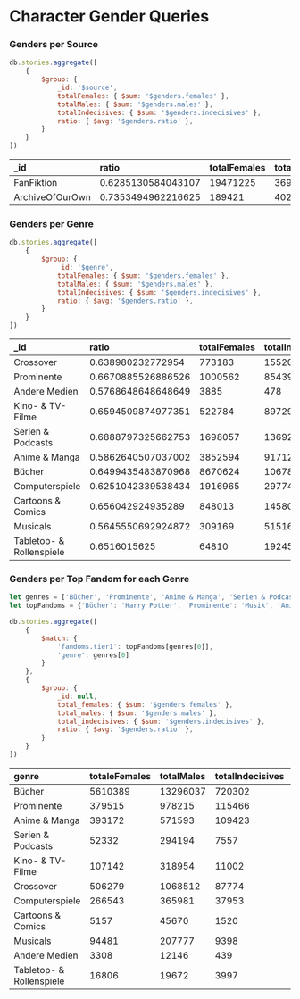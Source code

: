 # Character Gender Queries

### Genders per Source
```javascript
db.stories.aggregate([
	{
		$group: {
			_id: '$source',
			totalFemales: { $sum: '$genders.females' },
			totalMales: { $sum: '$genders.males' },
			totalIndecisives: { $sum: '$genders.indecisives' },
			ratio: { $avg: '$genders.ratio' },
		}
	}
])
```
| \_id | ratio | totalFemales | totalIndecisives | totalMales |
| :--- | :--- | :--- | :--- | :--- |
| FanFiktion | 0.6285130584043107 | 19471225 | 3695846 | 36000856 |
| ArchiveOfOurOwn | 0.7353494962216625 | 189421 | 40212 | 579925 |


### Genders per Genre
```javascript
db.stories.aggregate([
	{
		$group: {
			_id: '$genre',
			totalFemales: { $sum: '$genders.females' },
			totalMales: { $sum: '$genders.males' },
			totalIndecisives: { $sum: '$genders.indecisives' },
			ratio: { $avg: '$genders.ratio' },
		}
	}
])
```
| \_id | ratio | totalFemales | totalIndecisives | totalMales |
| :--- | :--- | :--- | :--- | :--- |
| Crossover | 0.638980232772954 | 773183 | 155201 | 1527588 |
| Prominente | 0.6670885526886526 | 1000562 | 854395 | 2243567 |
| Andere Medien | 0.5768648648648649 | 3885 | 478 | 13609 |
| Kino- & TV-Filme | 0.6594509874977351 | 522784 | 89729 | 977424 |
| Serien & Podcasts | 0.6888797325662753 | 1698057 | 136927 | 3299728 |
| Anime & Manga | 0.5862640507037002 | 3852594 | 917125 | 5561304 |
| Bücher | 0.6499435483870968 | 8670624 | 1067891 | 17791416 |
| Computerspiele | 0.6251042339538434 | 1916965 | 297749 | 3124967 |
| Cartoons & Comics | 0.656042924935289 | 848013 | 145802 | 1473783 |
| Musicals | 0.5645550692924872 | 309169 | 51516 | 464281 |
| Tabletop- & Rollenspiele | 0.6516015625 | 64810 | 19245 | 103114 |


### Genders per Top Fandom for each Genre
```javascript
let genres = ['Bücher', 'Prominente', 'Anime & Manga', 'Serien & Podcasts', 'Kino- & TV-Filme', 'Crossover', 'Computerspiele', 'Cartoons & Comics', 'Musicals', 'Andere Medien', 'Tabletop- & Rollenspiele']
let topFandoms = {'Bücher': 'Harry Potter', 'Prominente': 'Musik', 'Anime & Manga': 'Naruto', 'Serien & Podcasts': 'Supernatural', 'Kino- & TV-Filme': 'Marvel', 'Crossover': 'Crossover', 'Computerspiele': 'Onlinespiele', 'Cartoons & Comics': 'Marvel', 'Musicals': 'Tanz der Vampire', 'Andere Medien': 'Kanon', 'Tabletop- & Rollenspiele': 'Das Schwarze Auge'}

db.stories.aggregate([
	{
		$match: {
			'fandoms.tier1': topFandoms[genres[0]],
			'genre': genres[0]
		}
	},
	{
		$group: {
			_id: null,
			total_females: { $sum: '$genders.females' },
			total_males: { $sum: '$genders.males' },
			total_indecisives: { $sum: '$genders.indecisives' },
			ratio: { $avg: '$genders.ratio' },
		}
	}
])
```
| genre                    | totaleFemales | totalMales | totalIndecisives | ratio |
|:-------------------------| :--- | :--- | :--- | :--- |
| Bücher                   | 5610389 | 13296037 | 720302 | 0.6858851215499908 |
| Prominente               | 379515 | 978215 | 115466 | 0.6640794681428978 |
| Anime & Manga            | 393172 | 571593 | 109423 | 0.5739952494061757 |
| Serien & Podcasts        | 52332 | 294194 | 7557 | 0.8967435359888191 |
| Kino- & TV-Filme         | 107142 | 318954 | 11002 | 0.7740978348035285 |
| Crossover                | 506279 | 1068512 | 87774 | 0.6424127230411172 |
| Computerspiele           | 266543 | 365981 | 37953 | 0.58272565742715 |
| Cartoons & Comics        | 5157 | 45670 | 1520 | 0.8648461538461538 |
| Musicals                 | 94481 | 207777 | 9398 | 0.6479150579150579 |
| Andere Medien            | 3308 | 12146 | 439 | 0.5768493150684931 |
| Tabletop- & Rollenspiele | 16806 | 19672 | 3997 | 0.6261621621621621 |